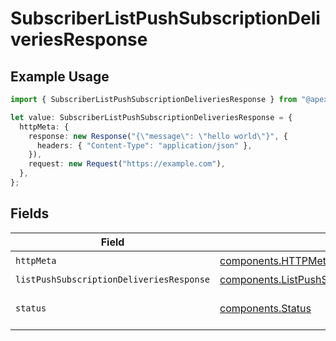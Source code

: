 # SubscriberListPushSubscriptionDeliveriesResponse

## Example Usage

```typescript
import { SubscriberListPushSubscriptionDeliveriesResponse } from "@apexfintechsolutions/ascend-sdk/models/operations";

let value: SubscriberListPushSubscriptionDeliveriesResponse = {
  httpMeta: {
    response: new Response("{\"message\": \"hello world\"}", {
      headers: { "Content-Type": "application/json" },
    }),
    request: new Request("https://example.com"),
  },
};
```

## Fields

| Field                                                                                                                  | Type                                                                                                                   | Required                                                                                                               | Description                                                                                                            |
| ---------------------------------------------------------------------------------------------------------------------- | ---------------------------------------------------------------------------------------------------------------------- | ---------------------------------------------------------------------------------------------------------------------- | ---------------------------------------------------------------------------------------------------------------------- |
| `httpMeta`                                                                                                             | [components.HTTPMetadata](../../models/components/httpmetadata.md)                                                     | :heavy_check_mark:                                                                                                     | N/A                                                                                                                    |
| `listPushSubscriptionDeliveriesResponse`                                                                               | [components.ListPushSubscriptionDeliveriesResponse](../../models/components/listpushsubscriptiondeliveriesresponse.md) | :heavy_minus_sign:                                                                                                     | OK                                                                                                                     |
| `status`                                                                                                               | [components.Status](../../models/components/status.md)                                                                 | :heavy_minus_sign:                                                                                                     | INVALID_ARGUMENT: The request was not well formed.                                                                     |